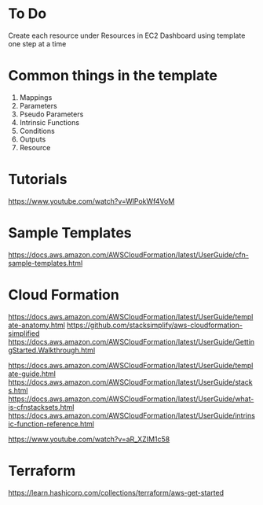 # To Do
Create each resource under Resources in EC2 Dashboard using template one step at a time 

# Common things in the template
1. Mappings
2. Parameters
3. Pseudo Parameters
4. Intrinsic Functions
5. Conditions
6. Outputs
7. Resource

# Tutorials
https://www.youtube.com/watch?v=WlPokWf4VoM

# Sample Templates
https://docs.aws.amazon.com/AWSCloudFormation/latest/UserGuide/cfn-sample-templates.html

# Cloud Formation
https://docs.aws.amazon.com/AWSCloudFormation/latest/UserGuide/template-anatomy.html
https://github.com/stacksimplify/aws-cloudformation-simplified
https://docs.aws.amazon.com/AWSCloudFormation/latest/UserGuide/GettingStarted.Walkthrough.html

https://docs.aws.amazon.com/AWSCloudFormation/latest/UserGuide/template-guide.html
https://docs.aws.amazon.com/AWSCloudFormation/latest/UserGuide/stacks.html
https://docs.aws.amazon.com/AWSCloudFormation/latest/UserGuide/what-is-cfnstacksets.html
https://docs.aws.amazon.com/AWSCloudFormation/latest/UserGuide/intrinsic-function-reference.html


https://www.youtube.com/watch?v=aR_XZIM1c58

# Terraform
https://learn.hashicorp.com/collections/terraform/aws-get-started  